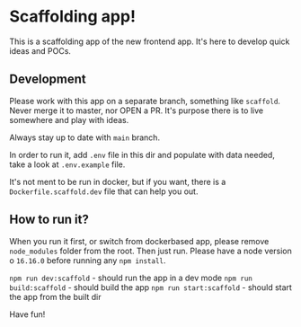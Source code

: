 # Scaffolding app!

This is a scaffolding app of the new frontend app. It's here to develop quick ideas and POCs. 

## Development

Please work with this app on a separate branch, something like `scaffold`. Never merge it to master, nor OPEN a PR. It's purpose there is to live somewhere and play with ideas. 

Always stay up to date with `main` branch.

In order to run it, add `.env` file in this dir and populate with data needed, take a look at `.env.example` file.

It's not ment to be run in docker, but if you want, there is a `Dockerfile.scaffold.dev` file that can help you out.

## How to run it?

When you run it first, or switch from dockerbased app, please remove `node_modules` folder from the root. Then just run. Please have a node version o `16.16.0` before running any `npm install`.

`npm run dev:scaffold` - should run the app in a dev mode
`npm run build:scaffold` - should build the app
`npm run start:scaffold` - should start the app from the built dir


Have fun!
